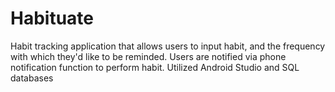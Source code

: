 # Habituate

Habit tracking application that allows users to input habit, and the frequency with which they'd like to be reminded. Users are notified via phone notification function to perform habit. Utilized Android Studio and SQL databases
